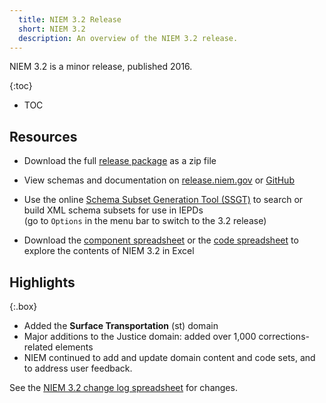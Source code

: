 ```yaml
---
  title: NIEM 3.2 Release
  short: NIEM 3.2
  description: An overview of the NIEM 3.2 release.
---
```


NIEM 3.2 is a minor release, published 2016.

{:toc}
- TOC

## Resources

- Download the full [release package](https://github.com/NIEM/NIEM-Releases/archive/niem-3.2.zip) as a zip file

- View schemas and documentation on [release.niem.gov](https://release.niem.gov/niem/3.2) or [GitHub](https://github.com/NIEM/NIEM-Releases/tree/niem-3.2)

- Use the online [Schema Subset Generation Tool (SSGT)](https://tools.niem.gov/niemtools/ssgt/index.iepd) to search or build XML schema subsets for use in IEPDs
  <br/><span class="text-muted">(go to `Options` in the menu bar to switch to the 3.2 release)</span>

- Download the [component spreadsheet](https://release.niem.gov/niem/3.2/niem-3.2.xlsx) or the [code spreadsheet](https://release.niem.gov/niem/3.2/niem-3.2-codes.xlsx) to explore the contents of NIEM 3.2 in Excel

## Highlights

{:.box}
- Added the **Surface Transportation** (st) domain
- Major additions to the Justice domain: added over 1,000 corrections-related elements
- NIEM continued to add and update domain content and code sets, and to address user feedback.

See the [NIEM 3.2 change log spreadsheet](https://release.niem.gov/niem/3.2/niem-3.2-changelog.xlsx) for changes.
